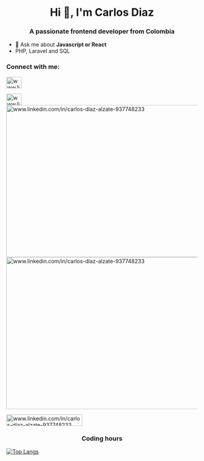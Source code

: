 <h1 align="center">Hi 👋, I'm Carlos Diaz</h1>
<h3 align="center">A passionate frontend developer from Colombia</h3>

- 💬 Ask me about **Javascript or React**
-  PHP, Laravel and SQL
<h3 align="left">Connect with me:</h3>
<p align="left">
<a href="https://www.linkedin.com/in/carlos-díaz-alzate-937748233" target="blank"><img align="center" src="https://raw.githubusercontent.com/rahuldkjain/github-profile-readme-generator/master/src/images/icons/Social/linked-in-alt.svg" alt="www.linkedin.com/in/carlos-díaz-alzate-937748233" height="30" width="40" /></a>
</p> 
<a href="https://youtube.com/@lawyercode7311" >  <img align="center" src="https://yt3.ggpht.com/ytc/AMLnZu-REMg32owErG8JSKx8JwSGFVMQnjwVDsDrBAl8nw=s900-c-k-c0x00ffffff-no-rj" alt="www.linkedin.com/in/carlos-díaz-alzate-937748233" height="30" width="40" />   </a>

 <img align="center" src="https://wakatime.com/share/@b832462f-dac4-41ed-a2bc-7e2db9ae6e6a/d23741f9-40de-4ba1-9fb9-82a228c397f3.png" alt="www.linkedin.com/in/carlos-díaz-alzate-937748233" height="400" width="600" />  
 <img align="center" src="https://wakatime.com/share/@b832462f-dac4-41ed-a2bc-7e2db9ae6e6a/4fa78f3a-55a9-42ae-a35e-6e3098370f26.png" alt="www.linkedin.com/in/carlos-díaz-alzate-937748233" height="400" width="600" />




<a href="https://wakatime.com/@b832462f-dac4-41ed-a2bc-7e2db9ae6e6a" target="blank"><img align="center" src="https://wakatime.com/badge/user/b832462f-dac4-41ed-a2bc-7e2db9ae6e6a.svg" alt="www.linkedin.com/in/carlos-díaz-alzate-937748233" height="30" width="200" /></a> <h3 align="center">Coding hours</h3>

[![Top Langs](https://github-readme-stats.vercel.app/api/top-langs/?username=carlosdiaztl)](https://github.com/anuraghazra/github-readme-stats)

    


